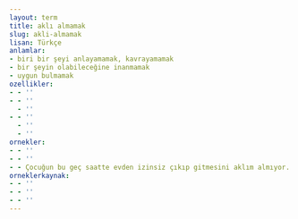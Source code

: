 ```yaml
---
layout: term
title: aklı almamak
slug: akli-almamak
lisan: Türkçe
anlamlar:
- biri bir şeyi anlayamamak, kavrayamamak
- bir şeyin olabileceğine inanmamak
- uygun bulmamak
ozellikler:
- - ''
- - ''
  - ''
- - ''
  - ''
  - ''
ornekler:
- - ''
- - ''
- - Çocuğun bu geç saatte evden izinsiz çıkıp gitmesini aklım almıyor.
orneklerkaynak:
- - ''
- - ''
- - ''
---
```


